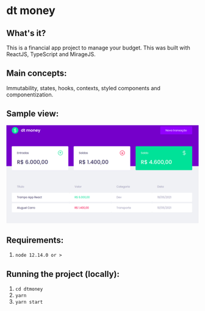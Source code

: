 # dt money

## What's it?
This is a financial app project to manage your budget. This was built with ReactJS, TypeScript and MirageJS.

## Main concepts:
Immutability, states, hooks, contexts, styled components and componentization.


## Sample view:
![](dtmoney.png)

## Requirements:
1. `node 12.14.0 or >`

## Running the project (locally):

1. `cd dtmoney`
2. `yarn`
3. `yarn start`

